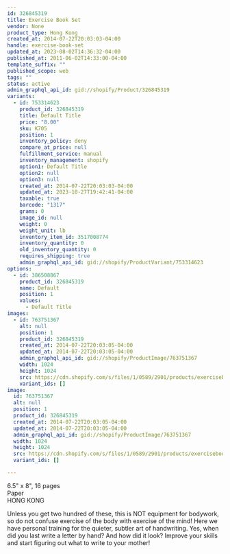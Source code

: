 ```yaml
---
id: 326845319
title: Exercise Book Set
vendor: None
product_type: Hong Kong
created_at: 2014-07-22T20:03:03-04:00
handle: exercise-book-set
updated_at: 2023-08-02T14:36:32-04:00
published_at: 2011-06-02T14:33:00-04:00
template_suffix: ""
published_scope: web
tags: ""
status: active
admin_graphql_api_id: gid://shopify/Product/326845319
variants:
  - id: 753314623
    product_id: 326845319
    title: Default Title
    price: "8.00"
    sku: K705
    position: 1
    inventory_policy: deny
    compare_at_price: null
    fulfillment_service: manual
    inventory_management: shopify
    option1: Default Title
    option2: null
    option3: null
    created_at: 2014-07-22T20:03:03-04:00
    updated_at: 2023-10-27T19:42:41-04:00
    taxable: true
    barcode: "1317"
    grams: 0
    image_id: null
    weight: 0
    weight_unit: lb
    inventory_item_id: 3517008774
    inventory_quantity: 0
    old_inventory_quantity: 0
    requires_shipping: true
    admin_graphql_api_id: gid://shopify/ProductVariant/753314623
options:
  - id: 386508867
    product_id: 326845319
    name: Default
    position: 1
    values:
      - Default Title
images:
  - id: 763751367
    alt: null
    position: 1
    product_id: 326845319
    created_at: 2014-07-22T20:03:05-04:00
    updated_at: 2014-07-22T20:03:05-04:00
    admin_graphql_api_id: gid://shopify/ProductImage/763751367
    width: 1024
    height: 1024
    src: https://cdn.shopify.com/s/files/1/0589/2901/products/exercisebooks.jpeg?v=1406073785
    variant_ids: []
image:
  id: 763751367
  alt: null
  position: 1
  product_id: 326845319
  created_at: 2014-07-22T20:03:05-04:00
  updated_at: 2014-07-22T20:03:05-04:00
  admin_graphql_api_id: gid://shopify/ProductImage/763751367
  width: 1024
  height: 1024
  src: https://cdn.shopify.com/s/files/1/0589/2901/products/exercisebooks.jpeg?v=1406073785
  variant_ids: []

---
```


6.5" x 8", 16 pages  
Paper  
HONG KONG

Unless you get two hundred of these, this is NOT equipment for bodywork, so do not confuse exercise of the body with exercise of the mind! Here we have personal training for the quieter, subtler art of handwriting. Yes, when did you last write a letter by hand? And how did it look? Improve your skills and start figuring out what to write to your mother!